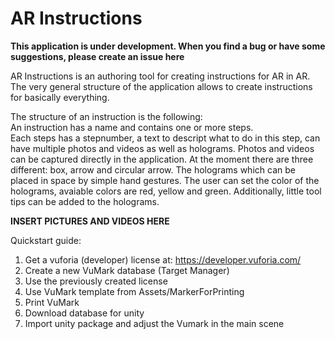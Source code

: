 # AR Instructions

**This application is under development. When you find a bug or have some suggestions, please create an issue here**

AR Instructions is an authoring tool for creating instructions for AR in AR. The very general structure of the application allows to create instructions for basically everything.

The structure of an instruction is the following:  
An instruction has a name and contains one or more steps.  
Each steps has a stepnumber, a text to descript what to do in this step, can have multiple photos and videos as well as holograms. Photos and videos can be captured directly in the application. At the moment there are three different: box, arrow and circular arrow. The holograms which can be placed in space by simple hand gestures. The user can set the color of the holograms, avaiable colors are red, yellow and green. Additionally, little tool tips can be added to the holograms.


**INSERT PICTURES AND VIDEOS HERE**


Quickstart guide:  
1. Get a vuforia (developer) license at: https://developer.vuforia.com/  
2. Create a new VuMark database (Target Manager)  
3. Use the previously created license  
4. Use VuMark template from Assets/MarkerForPrinting  
6. Print VuMark
5. Download database for unity  
6. Import unity package and adjust the Vumark in the main scene  
